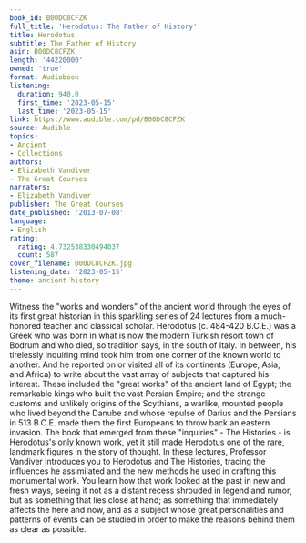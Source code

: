```yaml
---
book_id: B00DC8CFZK
full_title: 'Herodotus: The Father of History'
title: Herodotus
subtitle: The Father of History
asin: B00DC8CFZK
length: '44220000'
owned: 'true'
format: Audiobook
listening:
  duration: 940.0
  first_time: '2023-05-15'
  last_time: '2023-05-15'
link: https://www.audible.com/pd/B00DC8CFZK
source: Audible
topics:
- Ancient
- Collections
authors:
- Elizabeth Vandiver
- The Great Courses
narrators:
- Elizabeth Vandiver
publisher: The Great Courses
date_published: '2013-07-08'
language:
- English
rating:
  rating: 4.732538330494037
  count: 587
cover_filename: B00DC8CFZK.jpg
listening_date: '2023-05-15'
theme: ancient history
---
```

Witness the "works and wonders" of the ancient world through the eyes of its first great historian in this sparkling series of 24 lectures from a much-honored teacher and classical scholar.
Herodotus (c. 484-420 B.C.E.) was a Greek who was born in what is now the modern Turkish resort town of Bodrum and who died, so tradition says, in the south of Italy. In between, his tirelessly inquiring mind took him from one corner of the known world to another. And he reported on or visited all of its continents (Europe, Asia, and Africa) to write about the vast array of subjects that captured his interest. These included the "great works" of the ancient land of Egypt; the remarkable kings who built the vast Persian Empire; and the strange customs and unlikely origins of the Scythians, a warlike, mounted people who lived beyond the Danube and whose repulse of Darius and the Persians in 513 B.C.E. made them the first Europeans to throw back an eastern invasion.
The book that emerged from these "inquiries" - The Histories - is Herodotus's only known work, yet it still made Herodotus one of the rare, landmark figures in the story of thought. In these lectures, Professor Vandiver introduces you to Herodotus and The Histories, tracing the influences he assimilated and the new methods he used in crafting this monumental work. You learn how that work looked at the past in new and fresh ways, seeing it not as a distant recess shrouded in legend and rumor, but as something that lies close at hand; as something that immediately affects the here and now, and as a subject whose great personalities and patterns of events can be studied in order to make the reasons behind them as clear as possible.
